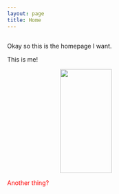 ```yaml
---
layout: page
title: Home
---
```


<div style="display: inline-block">
    <p>Okay so this is the homepage I want.</p>
    <p>This is me!</p>
    <span style="float: right">
        <img style="object-fit: cover;" height=240 width=120 src="/assets/Head_shot_avatar.jpg">
    </span>
</div>

<p style="color: red;">Another thing?<p>